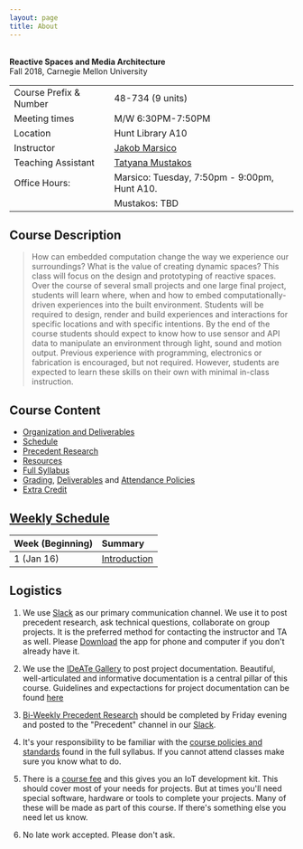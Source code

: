 ```yaml
---
layout: page
title: About
---
```



<br>**Reactive Spaces and Media Architecture** <br/>
Fall 2018, Carnegie Mellon University


<table>
  <tr>
    <td>Course Prefix & Number</td>
    <td>48-734 (9 units)</td>
  </tr>
  <tr>
    <td>Meeting times</td>
    <td>M/W 6:30PM-7:50PM</td>
  </tr>
  <tr>
    <td>Location</td>
    <td>Hunt Library A10</td>
  </tr>

  <tr>
    <td>Instructor</td>
    <td>
		<a href="mailto:jmarsico@gmail.com">Jakob Marsico</a>
	</td>
  </tr>

  <tr>
    <td>Teaching Assistant</td>
    <td><a href="mailto:tmustako@andrew.cmu.edu ">Tatyana Mustakos</a></td>
  </tr>
  <tr>
    <td>Office Hours:</td>
    <td>
		Marsico: Tuesday, 7:50pm - 9:00pm, Hunt A10.
    </td>
    </tr>
  <tr>
    <td>
    </td>
    <td>
    Mustakos: TBD
    </td>
  </tr>
</table>

## Course Description

> How can embedded computation change the way we experience our surroundings? What is the value of creating dynamic spaces? This class will focus on the design and prototyping of reactive spaces. Over the course of several small projects and one large final project, students will learn where, when and how to embed computationally-driven experiences into the built environment. Students will be required to design, render and build experiences and interactions for specific locations and with specific intentions. By the end of the course students should expect to know how to use sensor and API data to manipulate an environment through light, sound and motion output. Previous experience with programming, electronics or fabrication is encouraged, but not required. However, students are expected to learn these skills on their own with minimal in-class instruction.


## Course Content

* [Organization and Deliverables]({{site.baseurl}}/deliverables/documentation/)
* [Schedule]({{site.baseurl}}/schedule/)
* [Precedent Research]({{site.baseurl}}/precedent/)
* [Resources]({{site.baseurl}}/resources/)
* [Full Syllabus]({{site.baseurl}}/logistics/syllabus/)
* [Grading]({{site.baseurl}}/logistics/grading/), [Deliverables]({{site.baseurl}}/organization/#deliverables) and [Attendance Policies]({{site.baseurl}}/logistics/attendance/)
* [Extra Credit]({{site.baseurl}}/logistics/extra_credit/)

## [Weekly Schedule]({{site.baseurl}}/schedule)

| Week (Beginning) | Summary                                          |
| :--------------- | :----------------------------------------------- |
| 1 (Jan 16)       | [Introduction]({{site.baseurl}}/schedule/#week1) |


## Logistics

1. We use [Slack]({{site.slack}}) as our primary communication channel. We use it to post precedent research, ask technical questions, collaborate on group projects. It is the preferred method for contacting the instructor and TA as well. Please [Download](https://slack.com/downloads) the app for phone and computer if you don't already have it.

2. We use the [IDeATe Gallery]({{site.gallery}}) to post project documentation. Beautiful, well-articulated and informative documentation is a central pillar of this course. Guidelines and expectactions for project documentation can be found [here]({{site.baseurl}}/deliverables/documentation)

3. [Bi-Weekly Precedent Research]({{site.baseurl}}/readings) should be completed by Friday evening and posted to the "Precedent" channel in our [Slack]({{site.slack}}).

4. It's your responsibility to be familiar with the [course policies and standards]({{site.baseurl}}/logistics/syllabus/) found in the full syllabus. If you cannot attend classes make sure you know what to do. 	

5. There is a [course fee]({{site.baseurl}}/logistics/resource-fee/) and this gives you an IoT development kit. This should cover most of your needs for projects. But at times you'll need special software, hardware or tools to complete your projects. Many of these will be made as part of this course. If there's something else you need let us know.

6. No late work accepted. Please don't ask.
